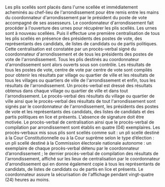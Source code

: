 Les plis scellés sont placés dans l'urne scellée et immédiatement acheminés au chef-lieu de l'arrondissement pour être remis entre les mains du coordonnateur d'arrondissement par le président du poste de vote accompagné de ses assesseurs.
Le coordonnateur d'arrondissement fait procéder à l'ouverture des urnes pour récupérer les plis scellés. Les urnes sont à nouveau scellées. Puis il effectue une première centralisation de tous les plis scellés en présence des présidents des postes de vote, des représentants des candidats, de listes de candidats ou de partis politiques.
Cette centralisation est constatée par un procès-verbal signé du coordonnateur d'arrondissement et de tous les présidents des postes de vote de l'arrondissement.
Tous les plis destinés au coordonnateur d'arrondissement sont alors ouverts sous son contrôle. Les résultats de tous les postes de vote, centre de vote par centre de vote sont compilés pour obtenir les résultats par village ou quartier de ville et les résultats de tous les villages ou quartiers de ville de l'arrondissement et enfin, tous les résultats de l'arrondissement.
Un procès-verbal est dressé des résultats obtenus dans chaque village ou quartier de ville et dans tout l'arrondissement.
Le procès-verbal des résultats du village ou quartier de ville ainsi que le procès-verbal des résultats de tout l'arrondissement sont signés par le coordonnateur de l'arrondissement, les présidents des postes de vote et les représentants des candidats, des listes de candidats et des partis politiques en lice et présents.
L'absence de signature doit être motivée.
Le procès-verbal de centralisation ainsi que le procès-verbal de compilation par arrondissement sont établis en quatre (04) exemplaires. Les procès-verbaux mis sous plis sont scellés comme suit :
un pli scellé destiné à la Cour Constitutionnelle ou à la Cour suprême selon le type d’élection :
un pli scellé destiné à la Commission électorale nationale autonome :
un exemplaire de chaque procès-verbal détenu par le coordonnateur d’arrondissement ;
le dernier procès-verbal de compilation des résultats de l'arrondissement, affiché sur les lieux de centralisation par le coordonnateur d'arrondissement qui en donne également copie à tous les représentants de candidats, de listes de candidats ou de partis en lice et présents.
Le coordonnateur assure la sécurisation de l'affichage pendant vingt-quatre (24) heures au moins.